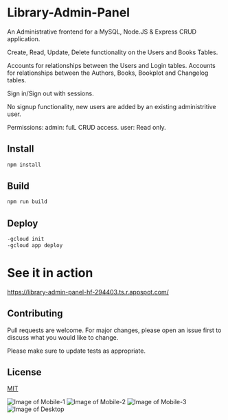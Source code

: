 # Library-Admin-Panel

An Administrative frontend for a MySQL, Node.JS & Express CRUD application.

Create, Read, Update, Delete functionality on the Users and Books Tables.

Accounts for relationships between the Users and Login tables.
Accounts for relationships between the Authors, Books, Bookplot and Changelog tables.

Sign in/Sign out with sessions.

No signup functionality, new users are added by an existing administritive user.

Permissions:
admin: fulL CRUD access. 
user: Read only.

## Install

```bash
npm install
```

## Build

```bash
npm run build
```

## Deploy

```bash
-gcloud init
-gcloud app deploy
```

# See it in action

https://library-admin-panel-hf-294403.ts.r.appspot.com/

## Contributing

Pull requests are welcome. For major changes, please open an issue first to discuss what you would like to change.

Please make sure to update tests as appropriate.

## License

[MIT](https://choosealicense.com/licenses/mit/)

![Image of Mobile-1](https://raw.githubusercontent.com/HarrisFauntleroy/library-admin-panel/main/example-images/Screenshot%20from%202020-11-16%2011-21-01.png)
![Image of Mobile-2](https://raw.githubusercontent.com/HarrisFauntleroy/library-admin-panel/main/example-images/Screenshot%20from%202020-11-16%2011-21-18.png)
![Image of Mobile-3](https://raw.githubusercontent.com/HarrisFauntleroy/library-admin-panel/main/example-images/Screenshot%20from%202020-11-16%2011-21-55.png)
![Image of Desktop](https://raw.githubusercontent.com/HarrisFauntleroy/library-admin-panel/main/example-images/Screenshot%20from%202020-11-16%2011-22-15.png)
